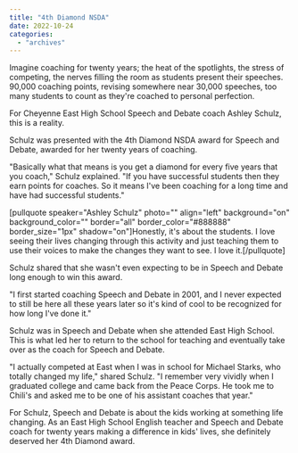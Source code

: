 ```yaml
---
title: "4th Diamond NSDA"
date: 2022-10-24
categories: 
  - "archives"
---
```


Imagine coaching for twenty years; the heat of the spotlights, the stress of competing, the nerves filling the room as students present their speeches. 90,000 coaching points, revising somewhere near 30,000 speeches, too many students to count as they're coached to personal perfection.

For Cheyenne East High School Speech and Debate coach Ashley Schulz, this is a reality.

Schulz was presented with the 4th Diamond NSDA award for Speech and Debate, awarded for her twenty years of coaching.

"Basically what that means is you get a diamond for every five years that you coach," Schulz explained. "If you have successful students then they earn points for coaches. So it means I've been coaching for a long time and have had successful students."

\[pullquote speaker="Ashley Schulz" photo="" align="left" background="on" background\_color="" border="all" border\_color="#888888" border\_size="1px" shadow="on"\]Honestly, it's about the students. I love seeing their lives changing through this activity and just teaching them to use their voices to make the changes they want to see. I love it.\[/pullquote\]

Schulz shared that she wasn't even expecting to be in Speech and Debate long enough to win this award.

"I first started coaching Speech and Debate in 2001, and I never expected to still be here all these years later so it's kind of cool to be recognized for how long I've done it."

Schulz was in Speech and Debate when she attended East High School. This is what led her to return to the school for teaching and eventually take over as the coach for Speech and Debate.

"I actually competed at East when I was in school for Michael Starks, who totally changed my life," shared Schulz. "I remember very vividly when I graduated college and came back from the Peace Corps. He took me to Chili's and asked me to be one of his assistant coaches that year."

For Schulz, Speech and Debate is about the kids working at something life changing. As an East High School English teacher and Speech and Debate coach for twenty years making a difference in kids' lives, she definitely deserved her 4th Diamond award.
